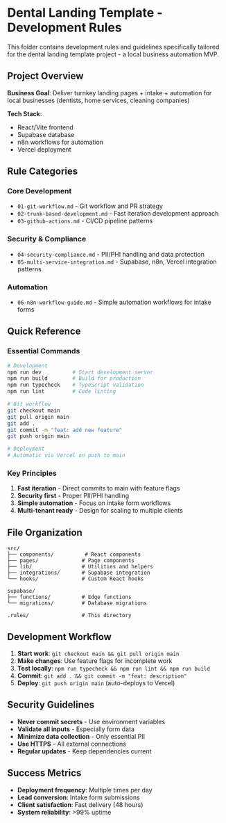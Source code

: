 # Dental Landing Template - Development Rules

This folder contains development rules and guidelines specifically tailored for the dental landing template project - a local business automation MVP.

## Project Overview

**Business Goal**: Deliver turnkey landing pages + intake + automation for local businesses (dentists, home services, cleaning companies)

**Tech Stack**: 
- React/Vite frontend
- Supabase database
- n8n workflows for automation
- Vercel deployment

## Rule Categories

### Core Development
- `01-git-workflow.md` - Git workflow and PR strategy
- `02-trunk-based-development.md` - Fast iteration development approach
- `03-github-actions.md` - CI/CD pipeline patterns

### Security & Compliance  
- `04-security-compliance.md` - PII/PHI handling and data protection
- `05-multi-service-integration.md` - Supabase, n8n, Vercel integration patterns

### Automation
- `06-n8n-workflow-guide.md` - Simple automation workflows for intake forms

## Quick Reference

### Essential Commands
```bash
# Development
npm run dev          # Start development server
npm run build        # Build for production
npm run typecheck    # TypeScript validation
npm run lint         # Code linting

# Git workflow
git checkout main
git pull origin main
git add .
git commit -m "feat: add new feature"
git push origin main

# Deployment
# Automatic via Vercel on push to main
```

### Key Principles
1. **Fast iteration** - Direct commits to main with feature flags
2. **Security first** - Proper PII/PHI handling
3. **Simple automation** - Focus on intake form workflows
4. **Multi-tenant ready** - Design for scaling to multiple clients

## File Organization

```
src/
├── components/          # React components
├── pages/              # Page components  
├── lib/                # Utilities and helpers
├── integrations/       # Supabase integration
└── hooks/              # Custom React hooks

supabase/
├── functions/          # Edge functions
└── migrations/         # Database migrations

.rules/                 # This directory
```

## Development Workflow

1. **Start work**: `git checkout main && git pull origin main`
2. **Make changes**: Use feature flags for incomplete work
3. **Test locally**: `npm run typecheck && npm run lint && npm run build`
4. **Commit**: `git add . && git commit -m "feat: description"`
5. **Deploy**: `git push origin main` (auto-deploys to Vercel)

## Security Guidelines

- **Never commit secrets** - Use environment variables
- **Validate all inputs** - Especially form data
- **Minimize data collection** - Only essential PII
- **Use HTTPS** - All external connections
- **Regular updates** - Keep dependencies current

## Success Metrics

- **Deployment frequency**: Multiple times per day
- **Lead conversion**: Intake form submissions
- **Client satisfaction**: Fast delivery (48 hours)
- **System reliability**: >99% uptime